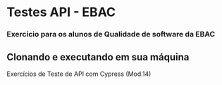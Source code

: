 # Testes API - EBAC
### Exercício para os alunos de Qualidade de software da EBAC 

## Clonando e executando em sua máquina

Exercícios de Teste de API com Cypress (Mod.14)
